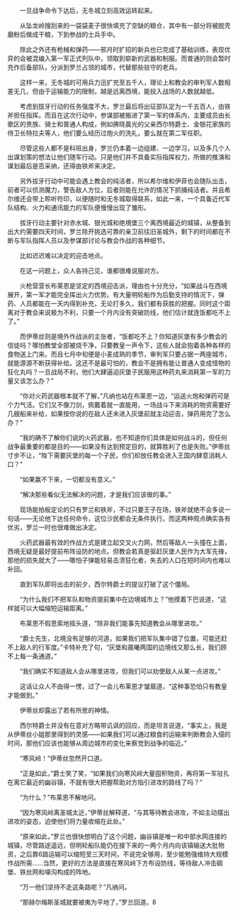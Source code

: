 　　一旦战争命令下达后，无冬城立刻高效运转起来。

　　从坠龙岭搜刮来的一袋袋麦子很快填充了空缺的粮仓，其中有一部分将被脱壳磨粉后做成干粮，下到参战的士兵手中。

　　除此之外还有枪械和弹药——邪月时扩招的新兵也已完成了基础训练，表现优异的会被混编入第一军正式列队中，领取到崭新的武器和制服。而普通的则会暂时充作后备部队，分派到罗兰占领的城市，代替那些驻守的老兵。

　　这样一来，无冬城的可用兵力迅扩充至五千人，理论上和教会的审判军人数相差无几，但由于运输能力的限制，越是远离西境，能投入战场的人数就越低。

　　考虑到拔牙行动的任务强度不大，罗兰最后将出征部队定为一千五百人，由铁斧担任指挥。而且在这次行动中，参谋部被搬进了第一军的体系内，主要成员由长歌区的贵族、骑士和普通人构成，例如拂晓晨光的父亲西尔特爵士、金银花家族的侍卫长特拉夫等人，他们要么经历过炮火的洗礼，要么就在第二军任职。

　　尽管这些人都不是科班出身，罗兰仍本着一边组建、一边学习，以及多几个人出谋划策的想法让他们随军行动。只是他们并不具备实际指挥权力，所做的推演和谋划最后是否采纳，还得由铁斧来决定。

　　另外拔牙行动中可能会遇上教会的纯洁者，所以希尔维和伊菲也会随队出击，前者可以侦测魔力，警告敌人方位，后者则能在允许的情况下抓捕纯洁者。并且希尔维还会带上聆听符印，以便随时和无冬城取得联系，如此一来，一个具备近代军队结构、火力和通讯能力的军队便慢慢出现了雏形。

　　拔牙行动主要针对赤水城、银光城和绝境堡三个离西境最近的城镇，从整备到出大约需要四天时间，罗兰除开挑选可靠的亲卫前往旧圣城外，剩下的时间都在不断与军队指挥人员以及参谋部讨论与教会作战的各种细节。

　　比如迟迟难以决定的迎击地点。

　　在这一问题上，众人各持己见，谁都很难说服对方。

　　火枪营营长布莱恩是坚定的西境迎击派，理由也十分充分，“如果战斗在西境展开，第一军才能完全挥出火力优势。有大量明轮船作为后勤支持的情况下，弹药、人员都能在一天内得到补充，无论打多久，我们都有获胜的把握。同时这个距离对于教会来说极为不利，只要一个月内没有突破防线，他们估计就连饭都吃不上了。”

　　而伊蒂丝则是境外作战派的主张者，“饭都吃不上？你知道灰堡有多少教会的信徒吗？哪怕教堂全部被烧干净，只要教皇一声令下，这些人就会抱着各种各样的食物送上门来。而且七月中旬便是小麦成熟的季节，审判军只要占据一两座城市，就能源源不断获得补给。这还不是最可怕的，教会不是拥有能让普通人变成怪物的狂化丸吗？一旦战局不利，他们大肆逼迫灰堡子民服用这种药丸来消耗第一军的力量又该怎么办？”

　　“你对火药武器根本就不了解，”凡纳也站在布莱恩一边，“运送火炮和弹药可是个力气活。它们又不像刀剑，佩戴着就一直能用，一场战斗下来消耗的物资需要好几艘船来补给，如果按你说的在敌人还未进入灰堡前就主动迎击，弹药用完了怎么办？”

　　“我的确不了解你们说的火药武器，也不知道你们具体是如何战斗的，但任何战争最重要的都是目的——如果没有达到预定目的，就算胜利了也是失败。”伊蒂丝寸步不让，“陛下需要灰堡的每一个子民，你们却放任教会进入王国内肆意消耗人口？”

　　“如果赢不下来，一切都没有意义。”

　　“解决那些看似无法解决的问题，才是我们应该做的事。”

　　现场能拍板定论的只有罗兰和铁斧，不过只要王子在场，铁斧就绝不会多说一句话——无论他下达任何命令，这位沙民都会无条件执行。而这两种观点确实各有优劣，罗兰一时也很难做出决定。

　　火药武器最有效的作战方式是建立起交叉火力网，然后等敌人一头撞在上面，西境无疑是最好提前布阵设防的地点。但教会若真是驱赶灰堡人民作为大军先锋，那他的损失就大了——哪怕子弹能轻易击溃狂化者，失去的人口在短时间内也难以补回。

　　直到军队即将出击的前夕，西尔特爵士的提议打破了这个僵局。

　　“为什么我们不把军队和物资提前集中在边境城市上？”他摸着下巴说道，“这样就可以大幅缩短运输距离。”

　　布莱恩不假思索地摇头道，“除非我们能事先知道教会从哪里进攻。”

　　“爵士先生，北境没有足够的河道，如果我们把军队集中错了位置，可能还赶不上敌人的行军度。”卡特补充了句，“灰堡和晨曦两国的边境线又那么长，我们顾不上每一条通道。”

　　“我们确实不知道敌人会从哪里进攻，但我们可以劝使敌人从某一点进攻。”

　　这话让众人不由得一愣，过了一会儿布莱恩才皱眉道，“这种事恐怕只有教皇才能做到。”

　　伊蒂丝却露出了若有所思的神情。

　　西尔特爵士并没有在意对方略带讥讽的回应，而是坦言说道，“事实上，我是从伊蒂丝小姐那里得到的灵感——如果我们可以通过粮食的运输来判断教会入侵的时间，那他们应该也能够从周边城市的变化来察觉到战争的临近。”

　　“寒风岭！”伊蒂丝忽然开口道。

　　“正是如此，”爵士笑了笑，“如果我们向寒风岭大量囤积物资，再将第一军驻扎在离它最近的幽谷镇，不就有很大把握帮助对方指引进攻的路线了吗？”

　　“为什么？”布莱恩不解地问。

　　“因为寒风岭离圣城太近，”伊蒂丝解释道，“与其等待教会进攻，不如主动摆出进攻的姿态，迫使他们将力量收缩在此处。”

　　“原来如此，”罗兰也很快想明白了这个问题，幽谷镇是唯一和中部水网连接的城镇，尽管路途遥远，但明轮船队能仍在接下来的一两个月内向该镇输送大批物资，之后靠6路运输可以缩短至三天时间，不说完全够用，至少能勉强维持大规模作战所需……当然，更好的方法是直接在寒风岭下方布设防线，等待敌人冲击碉堡、铁丝网和壕沟构成的阵地。

　　“万一他们坚持不走这条路呢？”凡纳问。

　　“那赫尔梅斯圣城就要被夷为平地了，”罗兰回道。8

　　
